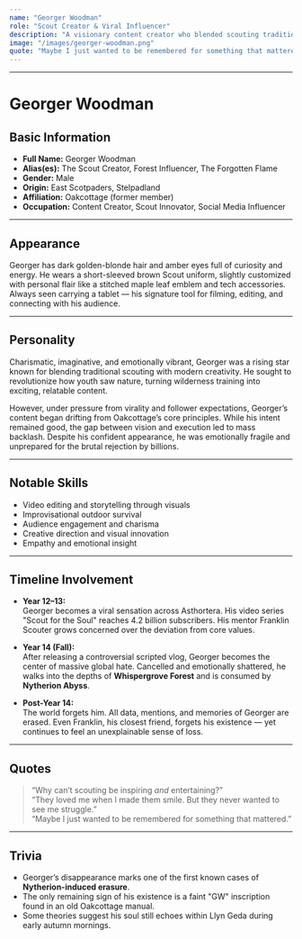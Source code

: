 ```yaml
---
name: "Georger Woodman"
role: "Scout Creator & Viral Influencer"
description: "A visionary content creator who blended scouting tradition with modern digital storytelling. Once beloved by billions, he vanished mysteriously into the Nytherion Abyss, erasing all traces of his existence — except a lingering echo in Whispergrove."
image: "/images/georger-woodman.png"
quote: "Maybe I just wanted to be remembered for something that mattered."
---
```

---
# Georger Woodman

## Basic Information
- **Full Name:** Georger Woodman  
- **Alias(es):** The Scout Creator, Forest Influencer, The Forgotten Flame  
- **Gender:** Male  
- **Origin:** East Scotpaders, Stelpadland  
- **Affiliation:** Oakcottage (former member)  
- **Occupation:** Content Creator, Scout Innovator, Social Media Influencer  

---

## Appearance
Georger has dark golden-blonde hair and amber eyes full of curiosity and energy. He wears a short-sleeved brown Scout uniform, slightly customized with personal flair like a stitched maple leaf emblem and tech accessories. Always seen carrying a tablet — his signature tool for filming, editing, and connecting with his audience.

---

## Personality
Charismatic, imaginative, and emotionally vibrant, Georger was a rising star known for blending traditional scouting with modern creativity. He sought to revolutionize how youth saw nature, turning wilderness training into exciting, relatable content.

However, under pressure from virality and follower expectations, Georger’s content began drifting from Oakcottage’s core principles. While his intent remained good, the gap between vision and execution led to mass backlash. Despite his confident appearance, he was emotionally fragile and unprepared for the brutal rejection by billions.

---

## Notable Skills
- Video editing and storytelling through visuals  
- Improvisational outdoor survival  
- Audience engagement and charisma  
- Creative direction and visual innovation  
- Empathy and emotional insight  

---

## Timeline Involvement
- **Year 12–13:**  
  Georger becomes a viral sensation across Asthortera. His video series "Scout for the Soul" reaches 4.2 billion subscribers. His mentor Franklin Scouter grows concerned over the deviation from core values.

- **Year 14 (Fall):**  
  After releasing a controversial scripted vlog, Georger becomes the center of massive global hate. Cancelled and emotionally shattered, he walks into the depths of **Whispergrove Forest** and is consumed by **Nytherion Abyss**.

- **Post-Year 14:**  
  The world forgets him. All data, mentions, and memories of Georger are erased. Even Franklin, his closest friend, forgets his existence — yet continues to feel an unexplainable sense of loss.

---

## Quotes
> “Why can’t scouting be inspiring *and* entertaining?”  
> “They loved me when I made them smile. But they never wanted to see me struggle.”  
> “Maybe I just wanted to be remembered for something that mattered.”

---

## Trivia
- Georger’s disappearance marks one of the first known cases of **Nytherion-induced erasure**.  
- The only remaining sign of his existence is a faint "GW" inscription found in an old Oakcottage manual.  
- Some theories suggest his soul still echoes within Llyn Geda during early autumn mornings.

